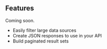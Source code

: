 ## Features

Coming soon.

- Easily filter large data sources
- Create JSON responses to use in your API
- Build paginated result sets